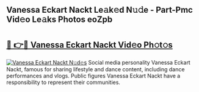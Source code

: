 ## Vanessa Eckart Nackt Le𝚊k𝚎d N𝚞𝚍e - Part-Pmc Vid𝚎o Le𝚊ks Photos eoZpb

# <h2><a href="http://fb672j.evod.top/?m=Vanessa+Eckart+Nackt">🔗 👉🔴 Vanessa Eckart Nackt Vid𝚎o Ph𝚘t𝚘s</a></h2>

[![Vanessa Eckart Nackt N𝚞d𝚎s](https://i.imgur.com/8V9OHl7.gif)](http://fb672j.evod.top/?m=Vanessa+Eckart+Nackt)
Social media personality Vanessa Eckart Nackt, famous for sharing lifestyle and dance content, including dance performances and vlogs. Public figures Vanessa Eckart Nackt have a responsibility to represent their communities. 
